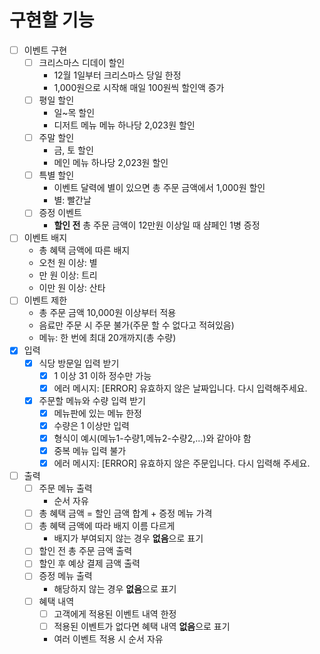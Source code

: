 # 구현할 기능
- [ ] 이벤트 구현
    - [ ] 크리스마스 디데이 할인
        - 12월 1일부터 크리스마스 당일 한정
        - 1,000원으로 시작해 매일 100원씩 할인액 증가
    - [ ] 평일 할인
        - 일~목 할인
        - 디저트 메뉴 메뉴 하나당 2,023원 할인
    - [ ] 주말 할인
        - 금, 토 할인
        - 메인 메뉴 하나당 2,023원 할인
    - [ ] 특별 할인
        - 이벤트 달력에 별이 있으면 총 주문 금액에서 1,000원 할인
        - 별: 빨간날
    - [ ] 증정 이벤트
        - **할인 전** 총 주문 금액이 12만원 이상일 때 샴페인 1병 증정
- [ ] 이벤트 배지
    - 총 혜택 금액에 따른 배지
    - 오천 원 이상: 별
    - 만 원 이상: 트리
    - 이만 원 이상: 산타
- [ ] 이벤트 제한
    - 총 주문 금액 10,000원 이상부터 적용
    - 음료만 주문 시 주문 불가(주문 할 수 없다고 적혀있음)
    - 메뉴: 한 번에 최대 20개까지(총 수량)
- [X] 입력
    - [X] 식당 방문일 입력 받기
        - [X] 1 이상 31 이하 정수만 가능
        - [X] 에러 메시지: [ERROR] 유효하지 않은 날짜입니다. 다시 입력해주세요.
    - [X] 주문할 메뉴와 수량 입력 받기
        - [X] 메뉴판에 있는 메뉴 한정
        - [X] 수량은 1 이상만 입력
        - [X] 형식이 예시(메뉴1-수량1,메뉴2-수량2,...)와 같아야 함
        - [X] 중복 메뉴 입력 불가
        - [X] 에러 메시지: [ERROR] 유효하지 않은 주문입니다. 다시 입력해 주세요.
- [ ] 출력
    - [ ] 주문 메뉴 출력
        - 순서 자유
    - [ ] 총 혜택 금액 = 할인 금액 합계 + 증정 메뉴 가격
    - [ ] 총 혜택 금액에 따라 배지 이름 다르게
        - 배지가 부여되지 않는 경우 **없음**으로 표기
    - [ ] 할인 전 총 주문 금액 출력
    - [ ] 할인 후 예상 결제 금액 출력
    - [ ] 증정 메뉴 출력
        - 해당하지 않는 경우 **없음**으로 표기
    - [ ] 혜택 내역
        - [ ] 고객에게 적용된 이벤트 내역 한정
        - [ ] 적용된 이벤트가 없다면 혜택 내역 **없음**으로 표기
        - 여러 이벤트 적용 시 순서 자유